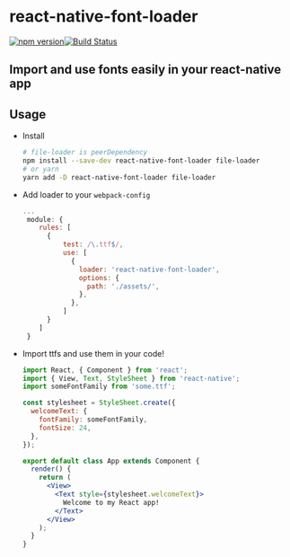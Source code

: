 # react-native-font-loader
[![npm version](https://badge.fury.io/js/react-native-font-loader.svg)](https://badge.fury.io/js/react-native-font-loader)[![Build Status](https://travis-ci.org/unimonkiez/react-native-font-loader.svg?branch=master)](https://travis-ci.org/unimonkiez/react-native-font-loader)

## Import and use fonts easily in your react-native app

## Usage
* Install
  ```bash
  # file-loader is peerDependency
  npm install --save-dev react-native-font-loader file-loader
  # or yarn
  yarn add -D react-native-font-loader file-loader
  ```
* Add loader to your `webpack-config`
  ```js
  ...
   module: {
      rules: [
        {
            test: /\.ttf$/,
            use: [
              {
                loader: 'react-native-font-loader',
                options: {
                  path: './assets/',
                },
              },
            ]
        }
      ]
   }
  ```
* Import ttfs and use them in your code!
  ```jsx
  import React, { Component } from 'react';
  import { View, Text, StyleSheet } from 'react-native';
  import someFontFamily from 'some.ttf';

  const stylesheet = StyleSheet.create({
    welcomeText: {
      fontFamily: someFontFamily,
      fontSize: 24,
    },
  });

  export default class App extends Component {
    render() {
      return (
        <View>
          <Text style={stylesheet.welcomeText}>
            Welcome to my React app!
          </Text>
        </View>
      );
    }
  }
  ```
